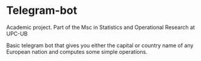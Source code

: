 # Telegram-bot

Academic project. Part of the Msc in Statistics and Operational Research at UPC-UB

Basic telegram bot that gives you either the capital or country name of any European nation and computes some simple operations. 
